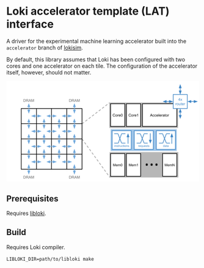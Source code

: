 # Loki accelerator template (LAT) interface

A driver for the experimental machine learning accelerator built into the `accelerator` branch of [lokisim](https://github.com/ucam-comparch-loki/lokisim/tree/accelerator).

By default, this library assumes that Loki has been configured with two cores and one accelerator on each tile. The configuration of the accelerator itself, however, should not matter.

![](structure.png)

## Prerequisites

Requires [libloki](https://github.com/ucam-comparch-loki/libloki).

## Build

Requires Loki compiler.

```
LIBLOKI_DIR=path/to/libloki make
```
